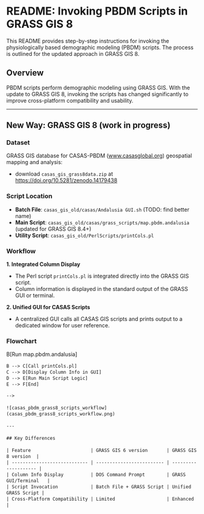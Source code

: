 # README: Invoking PBDM Scripts in GRASS GIS 8

This README provides step-by-step instructions for invoking the physiologically based demographic modeling (PBDM) scripts. The process is outlined for the updated approach in GRASS GIS 8.

## Overview

PBDM scripts perform demographic modeling using GRASS GIS. With the update to GRASS GIS 8, invoking the scripts has changed significantly to improve cross-platform compatibility and usability.

---

## New Way: GRASS GIS 8 (work in progress)

### Dataset

GRASS GIS database for CASAS-PBDM (www.casasglobal.org) geospatial mapping and analysis:

- download `casas_gis_grass8data.zip` at <https://doi.org/10.5281/zenodo.14179438>

### Script Location

- **Batch File**: `casas_gis_old/casas/Andalusia GUI.sh` (TODO: find better name)
- **Main Script**: `casas_gis_old/casas/grass_scripts/map.pbdm.andalusia` (updated for GRASS GIS 8.4+)
- **Utility Script**: `casas_gis_old/PerlScripts/printCols.pl`

### Workflow

**1. Integrated Column Display**

- The Perl script `printCols.pl` is integrated directly into the GRASS GIS script.
- Column information is displayed in the standard output of the GRASS GUI or terminal.

**2. Unified GUI for CASAS Scripts**

- A centralized GUI calls all CASAS GIS scripts and prints output to a dedicated window for user reference.

### Flowchart

<!--
# render in https://mermaid.live
```mermaid
graph TD
    A[Start: Launch GRASS 8 GUI] --> B[Run map.pbdm.andalusia]

    B --> C[Call printCols.pl]
    C --> D[Display Column Info in GUI]
    D --> E[Run Main Script Logic]
    E --> F[End]

```
-->

![casas_pbdm_grass8_scripts_workflow](casas_pbdm_grass8_scripts_workflow.png)

---

## Key Differences

| Feature                      | GRASS GIS 6 version       | GRASS GIS 8 version  |
| ---------------------------- | ------------------------- | -------------------- |
| Column Info Display          | DOS Command Prompt        | GRASS GUI/Terminal   |
| Script Invocation            | Batch File + GRASS Script | Unified GRASS Script |
| Cross-Platform Compatibility | Limited                   | Enhanced             |
```
